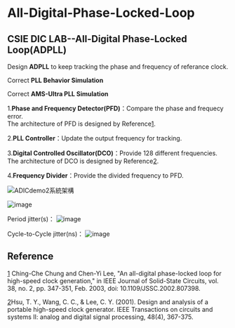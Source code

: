 # All-Digital-Phase-Locked-Loop

## CSIE DIC LAB--All-Digital Phase-Locked Loop(ADPLL)

Design **ADPLL** to keep tracking the phase and frequency of referance clock.  

Correct **PLL Behavior Simulation**    

Correct **AMS-Ultra PLL Simulation**  

1.**Phase and Frequency Detector(PFD)**：Compare the phase and frequecy error.   
The architecture of PFD is designed by Reference[1](https://ieeexplore.ieee.org/document/1175517).

2.**PLL Controller**：Update the output frequency for tracking.  
 
3.**Digital Controlled Oscillator(DCO)**：Provide 128 different frequencies.  
The architecture of DCO is designed by Reference[2](https://ieeexplore.ieee.org/document/933795).

4.**Frequency Divider**：Provide the divided frequency to PFD.  

![ADICdemo2系統架構](https://github.com/JHAO-YU-WEI/All-Digital-Phase-Locked-Loop/assets/100525884/bb5d78ce-08e0-49d9-a720-3ca1c1d41e9d)

![image](https://github.com/JHAO-YU-WEI/All-Digital-Phase-Locked-Loop/assets/100525884/b5bea130-b408-41ef-9836-f205627cb98b)  

Period jitter(s)：
![image](https://github.com/JHAO-YU-WEI/All-Digital-Phase-Locked-Loop/assets/100525884/5a218744-aa49-41e7-ae76-1b4dbaa80de8)

 
Cycle-to-Cycle jitter(ns)：
![image](https://github.com/JHAO-YU-WEI/All-Digital-Phase-Locked-Loop/assets/100525884/894e5b5e-f462-4deb-9c5d-82420f969f3a)

 
## Reference  
[1](https://ieeexplore.ieee.org/document/1175517) Ching-Che Chung and Chen-Yi Lee, "An all-digital phase-locked loop for high-speed clock generation," in IEEE Journal of Solid-State Circuits, vol. 38, no. 2, pp. 347-351, Feb. 2003, doi: 10.1109/JSSC.2002.807398.  

[2](https://ieeexplore.ieee.org/document/933795)Hsu, T. Y., Wang, C. C., & Lee, C. Y. (2001). Design and analysis of a portable high-speed clock generator. IEEE Transactions on circuits and systems II: analog and digital signal processing, 48(4), 367-375.
